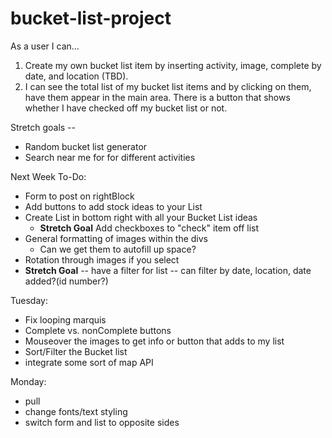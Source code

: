 # bucket-list-project
As a user I can…
1.	Create my own bucket list item by inserting activity, image, complete by date, and location (TBD).
2.	I can see the total list of my bucket list items and by clicking on them, have them appear in the main area. There is a button that shows whether I have checked off my bucket list or not. 


Stretch goals --
- Random bucket list generator
- Search near me for for different activities 


Next Week To-Do:
- Form to post on rightBlock
- Add buttons to add stock ideas to your List
- Create List in bottom right with all your Bucket List ideas
    - **Stretch Goal** Add checkboxes to "check" item off list
- General formatting of images within the divs
    - Can we get them to autofill up space?
- Rotation through images if you select 
- **Stretch Goal** -- have a filter for list -- can filter by date, location, date added?(id number?)

Tuesday: 
- Fix looping marquis
- Complete vs. nonComplete buttons 
- Mouseover the images to get info or button that adds to my list
- Sort/Filter the Bucket list 
- integrate some sort of map API 

Monday: 
- pull
- change fonts/text styling
- switch form and list to opposite sides
